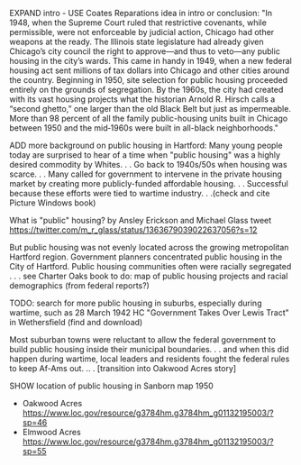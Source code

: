 EXPAND intro - USE Coates Reparations idea in intro or conclusion: "In 1948, when the Supreme Court ruled that restrictive covenants, while permissible, were not enforceable by judicial action, Chicago had other weapons at the ready. The Illinois state legislature had already given Chicago’s city council the right to approve—and thus to veto—any public housing in the city’s wards. This came in handy in 1949, when a new federal housing act sent millions of tax dollars into Chicago and other cities around the country. Beginning in 1950, site selection for public housing proceeded entirely on the grounds of segregation. By the 1960s, the city had created with its vast housing projects what the historian Arnold R. Hirsch calls a “second ghetto,” one larger than the old Black Belt but just as impermeable. More than 98 percent of all the family public-housing units built in Chicago between 1950 and the mid‑1960s were built in all-black neighborhoods."

ADD more background on public housing in Hartford:
Many young people today are surprised to hear of a time when "public housing" was a highly desired commodity by Whites. . . Go back to 1940s/50s when housing was scarce. . . Many called for government to intervene in the private housing market by creating more publicly-funded affordable housing. . . Successful because these efforts were tied to wartime industry. . .(check and cite Picture Windows book)

What is "public" housing? by Ansley Erickson and Michael Glass tweet
https://twitter.com/m_r_glass/status/1363679039022637056?s=12

But public housing was not evenly located across the growing metropolitan Hartford region.
Government planners concentrated public housing in the City of Hartford.
Public housing communities often were racially segregated . . .
see Charter Oaks book
to do: map of public housing projects and racial demographics (from federal reports?)

TODO: search for more public housing in suburbs, especially during wartime, such as 28 March 1942 HC "Government Takes Over Lewis Tract" in Wethersfield (find and download)

Most suburban towns were reluctant to allow the federal government to build public housing inside their municipal boundaries. . . and when this did happen during wartime, local leaders and residents fought the federal rules to keep Af-Ams out. .. . [transition into Oakwood Acres story]

SHOW location of public housing in Sanborn map 1950
- Oakwood Acres https://www.loc.gov/resource/g3784hm.g3784hm_g01132195003/?sp=46
- Elmwood Acres https://www.loc.gov/resource/g3784hm.g3784hm_g01132195003/?sp=55
